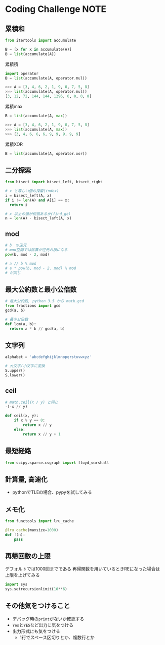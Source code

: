 # Coding Challenge NOTE

## 累積和

``` py
from itertools import accumulate

B = [x for x in accumulate(A)]
B = list(accumulate(A))
```

累積積

``` py
import operator
B = list(accumulate(A, operator.mul))
```

``` py
>>> A = [3, 4, 6, 2, 1, 9, 0, 7, 5, 8]
>>> list(accumulate(A, operator.mul))
[3, 12, 72, 144, 144, 1296, 0, 0, 0, 0]
```

累積max

``` py
B = list(accumulate(A, max))
```

``` py
>>> A = [3, 4, 6, 2, 1, 9, 0, 7, 5, 8]
>>> list(accumulate(A, max))
>>> [3, 4, 6, 6, 6, 9, 9, 9, 9, 9]
```

累積XOR

``` py
B = list(accumulate(A, operator.xor))
```

## 二分探索

``` py
from bisect import bisect_left, bisect_right

# x と等しい値の探索(index)
i = bisect_left(A, x)
if i != len(A) and A[i] == x:
  return i

# x 以上の値が何個あるか(find_ge)
n = len(A) - bisect_left(A, x)
```


## mod

``` py
# b　の逆元
# mod空間では除算が逆元の積になる
pow(b, mod - 2, mod)

# a // b % mod
# a * pow(b, mod - 2, mod) % mod
# が同じ
```

## 最大公約数と最小公倍数

``` py
# 最大公約数, python 3.5 から math.gcd
from fractions import gcd
gcd(a, b)

# 最小公倍数
def lcm(a, b):
  return a * b // gcd(a, b)
```

## 文字列

``` py
alphabet = 'abcdefghijklmnopqrstuvwxyz'

# 大文字/小文字に変換
S.upper()
S.lower()
```

## ceil

``` py
# math.ceil(x / y) と同じ
-(-x // y)

def ceil(x, y):
    if x % y == 0:
        return x // y
    else:
        return x // y + 1
```

## 最短経路

``` python
from scipy.sparse.csgraph import floyd_warshall
```

## 計算量, 高速化

- pythonでTLEの場合、pypyを試してみる

## メモ化

``` py
from functools import lru_cache

@lru_cache(maxsize=1000)
def f(n):
    pass
```

## 再帰回数の上限

デフォルトでは1000回までである
再帰関数を用いているときREになった場合は上限を上げてみる

``` py
import sys
sys.setrecursionlimit(10**6)
```

## その他気をつけること

- デバッグ時の`print`がないか確認する
- `Yes`と`YES`など出力に気をつける
- 出力形式にも気をつける
  - 1行でスペース区切りとか、複数行とか
